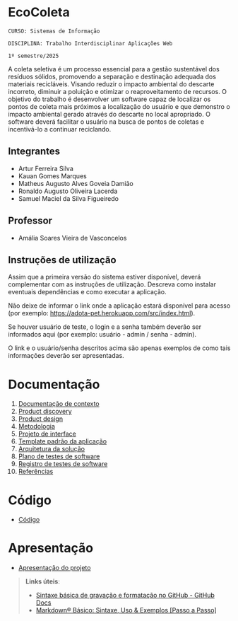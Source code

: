# EcoColeta

`CURSO: Sistemas de Informação`

`DISCIPLINA: Trabalho Interdisciplinar Aplicações Web`

`1º semestre/2025`

 A coleta seletiva é um processo essencial para a gestão sustentável dos resíduos sólidos, promovendo a separação e destinação adequada dos materiais recicláveis. Visando reduzir o impacto ambiental do descarte incorreto, diminuir a poluição e otimizar o reaproveitamento de recursos.
 O objetivo do trabalho é desenvolver um software capaz de localizar os pontos de coleta mais próximos a localização do usuário e que demonstro o impacto ambiental gerado através do descarte no local apropriado. O software deverá facilitar o usuário na busca de pontos de coletas e incentivá-lo a continuar reciclando.

## Integrantes

* Artur Ferreira Silva
* Kauan Gomes Marques
* Matheus Augusto Alves Goveia Damião
* Ronaldo Augusto Oliveira Lacerda
* Samuel Maciel da Silva Figueiredo

## Professor

* Amália Soares Vieira de Vasconcelos

## Instruções de utilização

Assim que a primeira versão do sistema estiver disponível, deverá complementar com as instruções de utilização. Descreva como instalar eventuais dependências e como executar a aplicação.

Não deixe de informar o link onde a aplicação estará disponível para acesso (por exemplo: https://adota-pet.herokuapp.com/src/index.html).

Se houver usuário de teste, o login e a senha também deverão ser informados aqui (por exemplo: usuário - admin / senha - admin).

O link e o usuário/senha descritos acima são apenas exemplos de como tais informações deverão ser apresentadas.

# Documentação

<ol>
<li><a href="docs/01-Contexto.md"> Documentação de contexto</a></li>
<li><a href="docs/02-Product-discovery.md"> Product discovery</a></li>
<li><a href="docs/03-Product-design.md"> Product design</a></li>
<li><a href="docs/04-Metodologia.md"> Metodologia</a></li>
<li><a href="docs/05-Projeto-interface.md"> Projeto de interface</a></li>
<li><a href="docs/06-Template-padrao.md"> Template padrão da aplicação</a></li>
<li><a href="docs/07-Arquitetura-solucao.md"> Arquitetura da solução</a></li>
<li><a href="docs/08-Plano-testes-software.md"> Plano de testes de software</a></li>
<li><a href="docs/09-Registro-testes-software.md"> Registro de testes de software</a></li>
<li><a href="docs/10-Referencias.md"> Referências</a></li>
</ol>

# Código

* <a href="src/README.md">Código</a>

# Apresentação

* <a href="presentation/README.md">Apresentação do projeto</a>

> **Links úteis**:
> - [Sintaxe básica de gravação e formatação no GitHub - GitHub Docs](https://docs.github.com/pt/get-started/writing-on-github/getting-started-with-writing-and-formatting-on-github/basic-writing-and-formatting-syntax)
> - [Markdown® Básico: Sintaxe, Uso &amp; Exemplos [Passo a Passo]](https://markdown.net.br/sintaxe-basica/)
